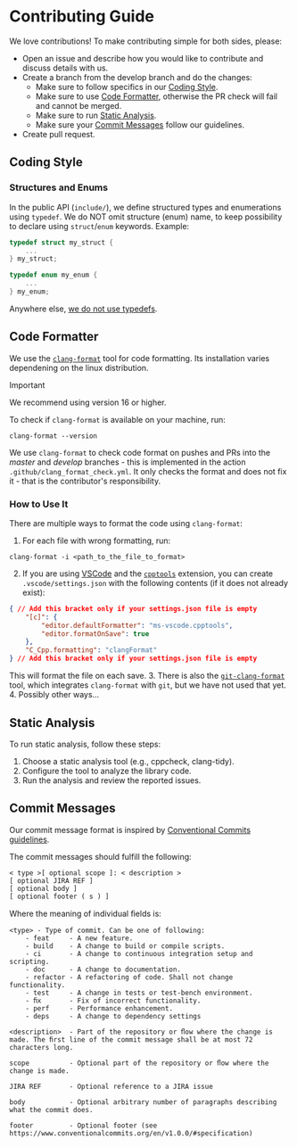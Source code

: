 # Contributing Guide
We love contributions! To make contributing simple for both sides, please:

- Open an issue and describe how you would like to contribute and discuss details with us.
- Create a branch from the develop branch and do the changes:
    - Make sure to follow specifics in our [Coding Style](#coding-style).
    - Make sure to use [Code Formatter](#code-formatter), otherwise the PR check will fail and cannot be merged.
    - Make sure to run [Static Analysis](#static-analysis).
    - Make sure your [Commit Messages](#commit-messages) follow our guidelines.
- Create pull request.

## Coding Style
### Structures and Enums
In the public API (`include/`), we define structured types and enumerations using `typedef`. We do NOT omit
structure (enum) name, to keep possibility to declare using `struct`/`enum` keywords. Example:

```c
typedef struct my_struct {
    ...
} my_struct;

typedef enum my_enum {
    ...
} my_enum;
```

Anywhere else, [we do not use typedefs](https://www.kernel.org/doc/html/latest/process/coding-style.html#typedefs).

## Code Formatter
We use the [`clang-format`](https://clang.llvm.org/docs/ClangFormat.html) tool for code formatting. Its installation varies dependening on the linux distribution.
> [!IMPORTANT]
> We recommend using version 16 or higher.

To check if `clang-format` is available on your machine, run:
```shell
clang-format --version
```

We use `clang-format` to check code format on pushes and PRs into the *master* and *develop* branches - this is implemented in the action `.github/clang_format_check.yml`. It only checks the format and does not fix it - that is the contributor's responsibility.

### How to Use It
There are multiple ways to format the code using `clang-format`:

1. For each file with wrong formatting, run:
```shell
clang-format -i <path_to_the_file_to_format>
```
2. If you are using [VSCode](https://code.visualstudio.com/) and the [`cpptools`](https://marketplace.visualstudio.com/items?itemName=ms-vscode.cpptools) extension, you can create `.vscode/settings.json` with the following contents (if it does not already exist):
```json
{ // Add this bracket only if your settings.json file is empty
    "[c]": {
        "editor.defaultFormatter": "ms-vscode.cpptools",
        "editor.formatOnSave": true
    },
    "C_Cpp.formatting": "clangFormat"
} // Add this bracket only if your settings.json file is empty
```
This will format the file on each save.
3. There is also the [`git-clang-format`](https://clang.llvm.org/docs/ClangFormat.html#git-integration) tool, which integrates `clang-format` with `git`, but we have not used that yet.
4. Possibly other ways...

## Static Analysis
To run static analysis, follow these steps:

1. Choose a static analysis tool (e.g., cppcheck, clang-tidy).
2. Configure the tool to analyze the library code.
3. Run the analysis and review the reported issues.

## Commit Messages
Our commit message format is inspired by [Conventional Commits guidelines](https://www.conventionalcommits.org/en/v1.0.0/#specification).

The commit messages should fulfill the following:
```
< type >[ optional scope ]: < description >
[ optional JIRA REF ]
[ optional body ]
[ optional footer ( s ) ]
```

Where the meaning of individual ﬁelds is:

```
<type> - Type of commit. Can be one of following:
    - feat     - A new feature.
    - build    - A change to build or compile scripts.
    - ci       - A change to continuous integration setup and scripting.
    - doc      - A change to documentation.
    - refactor - A refactoring of code. Shall not change functionality.
    - test     - A change in tests or test-bench environment.
    - ﬁx       - Fix of incorrect functionality.
    - perf     - Performance enhancement.
    - deps     - A change to dependency settings

<description>  - Part of the repository or ﬂow where the change is made. The ﬁrst line of the commit message shall be at most 72 characters long.

scope          - Optional part of the repository or ﬂow where the change is made.

JIRA REF       - Optional reference to a JIRA issue

body           - Optional arbitrary number of paragraphs describing what the commit does.

footer         - Optional footer (see https://www.conventionalcommits.org/en/v1.0.0/#specification)
```